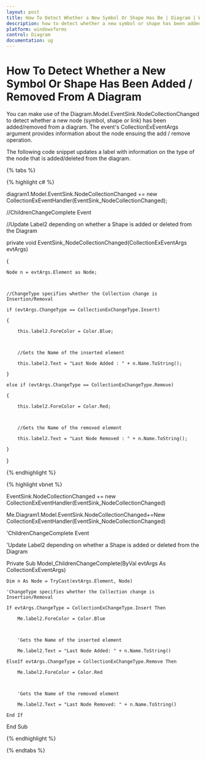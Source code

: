 ```yaml
---
layout: post
title: How To Detect Whether a New Symbol Or Shape Has Be | Diagram | Windows Forms | Syncfusion
description: how to detect whether a new symbol or shape has been added / removed from a diagram
platform: windowsforms
control: Diagram
documentation: ug
---
```


# How To Detect Whether a New Symbol Or Shape Has Been Added / Removed From A Diagram

You can make use of the Diagram.Model.EventSink.NodeCollectionChanged to detect whether a new node (symbol, shape or link) has been added/removed from a diagram. The event's CollectionExEventArgs argument provides information about the node ensuing the add / remove operation.

The following code snippet updates a label with information on the type of the node that is added/deleted from the diagram.

{% tabs %}

{% highlight c# %}

diagram1.Model.EventSink.NodeCollectionChanged += new CollectionExEventHandler(EventSink_NodeCollectionChanged);

//ChildrenChangeComplete Event

//Update Label2 depending on whether a Shape is added or deleted from the Diagram

 private void EventSink_NodeCollectionChanged(CollectionExEventArgs evtArgs)

 {

	Node n = evtArgs.Element as Node;



	//ChangeType specifies whether the Collection change is Insertion/Removal

	if (evtArgs.ChangeType == CollectionExChangeType.Insert)

	{

		this.label2.ForeColor = Color.Blue;



		//Gets the Name of the inserted element

		this.label2.Text = "Last Node Added : " + n.Name.ToString();

	}

	else if (evtArgs.ChangeType == CollectionExChangeType.Remove)

	{

		this.label2.ForeColor = Color.Red;



		//Gets the Name of the removed element

		this.label2.Text = "Last Node Removed : " + n.Name.ToString();

	}

 }        

{% endhighlight %}

{% highlight vbnet %}

EventSink.NodeCollectionChanged += new CollectionExEventHandler(EventSink_NodeCollectionChanged)

Me.Diagram1.Model.EventSink.NodeCollectionChanged+=New CollectionExEventHandler(EventSink_NodeCollectionChanged)

 'ChildrenChangeComplete Event

 'Update Label2 depending on whether a Shape is added or deleted from the Diagram

 Private Sub Model_ChildrenChangeComplete(ByVal evtArgs As CollectionExEventArgs)

	Dim n As Node = TryCast(evtArgs.Element, Node)

	'ChangeType specifies whether the Collection change is Insertion/Removal

	If evtArgs.ChangeType = CollectionExChangeType.Insert Then

		Me.label2.ForeColor = Color.Blue



		'Gets the Name of the inserted element

		Me.label2.Text = "Last Node Added: " + n.Name.ToString()

	ElseIf evtArgs.ChangeType = CollectionExChangeType.Remove Then

		Me.label2.ForeColor = Color.Red



		'Gets the Name of the removed element

		Me.label2.Text = "Last Node Removed: " + n.Name.ToString()

	End If

End Sub

{% endhighlight %}

{% endtabs %}